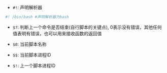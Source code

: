 - `#!`: 声明解析器
``` bash
#! /bin/bash #声明解析器为bash
```

- `$?`: 判断上一个命令是否结束(自行脚本的关键点), 0表示没有错误，其他任何值表明有错误，也可以用来接收函数的返回值

- `$0`: 当前脚本名称

- `$$`: 当前脚本进程ID

- `$!`: 上一个脚本进程ID

